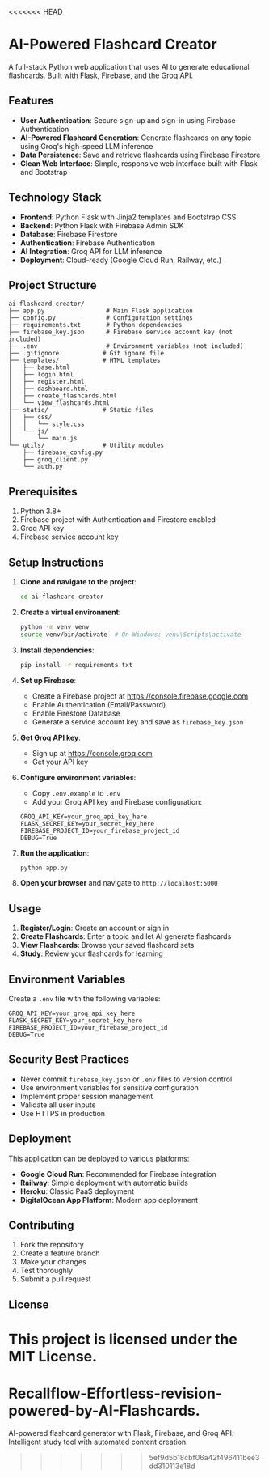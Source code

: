 <<<<<<< HEAD
# AI-Powered Flashcard Creator

A full-stack Python web application that uses AI to generate educational flashcards. Built with Flask, Firebase, and the Groq API.

## Features

- **User Authentication**: Secure sign-up and sign-in using Firebase Authentication
- **AI-Powered Flashcard Generation**: Generate flashcards on any topic using Groq's high-speed LLM inference
- **Data Persistence**: Save and retrieve flashcards using Firebase Firestore
- **Clean Web Interface**: Simple, responsive web interface built with Flask and Bootstrap

## Technology Stack

- **Frontend**: Python Flask with Jinja2 templates and Bootstrap CSS
- **Backend**: Python Flask with Firebase Admin SDK
- **Database**: Firebase Firestore
- **Authentication**: Firebase Authentication
- **AI Integration**: Groq API for LLM inference
- **Deployment**: Cloud-ready (Google Cloud Run, Railway, etc.)

## Project Structure

```
ai-flashcard-creator/
├── app.py                 # Main Flask application
├── config.py              # Configuration settings
├── requirements.txt       # Python dependencies
├── firebase_key.json      # Firebase service account key (not included)
├── .env                   # Environment variables (not included)
├── .gitignore            # Git ignore file
├── templates/            # HTML templates
│   ├── base.html
│   ├── login.html
│   ├── register.html
│   ├── dashboard.html
│   ├── create_flashcards.html
│   └── view_flashcards.html
├── static/               # Static files
│   ├── css/
│   │   └── style.css
│   └── js/
│       └── main.js
└── utils/                # Utility modules
    ├── firebase_config.py
    ├── groq_client.py
    └── auth.py
```

## Prerequisites

1. Python 3.8+
2. Firebase project with Authentication and Firestore enabled
3. Groq API key
4. Firebase service account key

## Setup Instructions

1. **Clone and navigate to the project**:
   ```bash
   cd ai-flashcard-creator
   ```

2. **Create a virtual environment**:
   ```bash
   python -m venv venv
   source venv/bin/activate  # On Windows: venv\Scripts\activate
   ```

3. **Install dependencies**:
   ```bash
   pip install -r requirements.txt
   ```

4. **Set up Firebase**:
   - Create a Firebase project at https://console.firebase.google.com
   - Enable Authentication (Email/Password)
   - Enable Firestore Database
   - Generate a service account key and save as `firebase_key.json`

5. **Get Groq API key**:
   - Sign up at https://console.groq.com
   - Get your API key

5. **Configure environment variables**:
   - Copy `.env.example` to `.env`
   - Add your Groq API key and Firebase configuration:
   ```
   GROQ_API_KEY=your_groq_api_key_here
   FLASK_SECRET_KEY=your_secret_key_here
   FIREBASE_PROJECT_ID=your_firebase_project_id
   DEBUG=True
   ```

6. **Run the application**:
   ```bash
   python app.py
   ```

7. **Open your browser** and navigate to `http://localhost:5000`

## Usage

1. **Register/Login**: Create an account or sign in
2. **Create Flashcards**: Enter a topic and let AI generate flashcards
3. **View Flashcards**: Browse your saved flashcard sets
4. **Study**: Review your flashcards for learning

## Environment Variables

Create a `.env` file with the following variables:

```
GROQ_API_KEY=your_groq_api_key_here
FLASK_SECRET_KEY=your_secret_key_here
FIREBASE_PROJECT_ID=your_firebase_project_id
DEBUG=True
```

## Security Best Practices

- Never commit `firebase_key.json` or `.env` files to version control
- Use environment variables for sensitive configuration
- Implement proper session management
- Validate all user inputs
- Use HTTPS in production

## Deployment

This application can be deployed to various platforms:

- **Google Cloud Run**: Recommended for Firebase integration
- **Railway**: Simple deployment with automatic builds
- **Heroku**: Classic PaaS deployment
- **DigitalOcean App Platform**: Modern app deployment

## Contributing

1. Fork the repository
2. Create a feature branch
3. Make your changes
4. Test thoroughly
5. Submit a pull request

## License

This project is licensed under the MIT License.
=======
# Recallflow-Effortless-revision-powered-by-AI-Flashcards.
AI-powered flashcard generator with Flask, Firebase, and Groq API. Intelligent study tool with automated content creation.
>>>>>>> 5ef9d5b18cbf06a42f496411bee3dd310113e18d
